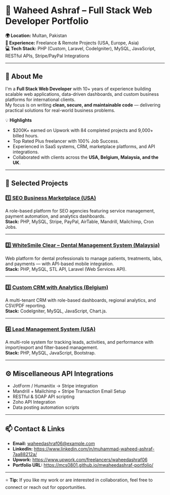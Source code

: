 # 👋 Waheed Ashraf – Full Stack Web Developer Portfolio

**🌍 Location:** Multan, Pakistan  
**💼 Experience:** Freelance & Remote Projects (USA, Europe, Asia)  
**💻 Tech Stack:** PHP (Custom, Laravel, CodeIgniter), MySQL, JavaScript, RESTful APIs, Stripe/PayPal Integrations  

---

## 🚀 About Me

I'm a **Full Stack Web Developer** with 10+ years of experience building scalable web applications, data-driven dashboards, and custom business platforms for international clients.  
My focus is on writing **clean, secure, and maintainable code** — delivering practical solutions for real-world business problems.

💡 **Highlights**
- $200K+ earned on Upwork with 84 completed projects and 9,000+ billed hours.  
- Top Rated Plus freelancer with 100% Job Success.  
- Experienced in SaaS systems, CRM, marketplace platforms, and API integrations.  
- Collaborated with clients across the **USA, Belgium, Malaysia, and the UK**.  

---

## 🧩 Selected Projects

### [1️⃣ SEO Business Marketplace (USA)](./SEO-Business-Marketplace)
A role-based platform for SEO agencies featuring service management, payment automation, and analytics dashboards.  
**Stack:** PHP, MySQL, Stripe, PayPal, AirTable, Mandrill, Mailchimp, Cron Jobs.

---

### [2️⃣ WhiteSmile Clear – Dental Management System (Malaysia)](./WhiteSmile-Clear-Dental-System)
Web platform for dental professionals to manage patients, treatments, labs, and payments — with API-based mobile integration.  
**Stack:** PHP, MySQL, STL API, Laravel (Web Services API).

---

### [3️⃣ Custom CRM with Analytics (Belgium)](./Custom-CRM-Analytics)
A multi-tenant CRM with role-based dashboards, regional analytics, and CSV/PDF reporting.  
**Stack:** CodeIgniter, MySQL, JavaScript, Chart.js.

---

### [4️⃣ Lead Management System (USA)](./Lead-Management-System)
A multi-role system for tracking leads, activities, and performance with import/export and filter-based management.  
**Stack:** PHP, MySQL, JavaScript, Bootstrap.

---

## ⚙️ Miscellaneous API Integrations
- JotForm / Humanitix → Stripe integration  
- Mandrill + Mailchimp + Stripe Transaction Email Setup  
- RESTful & SOAP API scripting  
- Zoho API Integration  
- Data posting automation scripts  

---

## 📫 Contact & Links

- **Email:** waheedashraf06@example.com  
- **LinkedIn:** https://www.linkedin.com/in/muhammad-waheed-ashraf-7aa88212a/  
- **Upwork:** https://www.upwork.com/freelancers/waheedashraf06  
- **Portfolio URL:** https://mcs0801.github.io/mwaheedashraf-portfolio/

---

⭐ **Tip:** If you like my work or are interested in collaboration, feel free to connect or reach out for opportunities.
